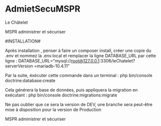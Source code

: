 # AdmietSecuMSPR
Le Châtelet

MSPR administrer et sécuriser

#INSTALLATION#

Après installation , penser à faire un composer install, créer une copie du .env et nommez la .env.local et remplacer la ligne DATABASE_URL par cette ligne : DATABASE_URL="mysql://root@127.0.0.1:3306/leChatelet?serverVersion =mariadb-10.4.11"

Par la suite, éxécuter cette commande dans un terminal : php bin/console doctrine:database:create

Cela générera la base de données, puis appliquera la migration en exécutant : php bin/console doctrine:migrations:migrate

Ne pas oublier que ce sera la version de DEV, une branche sera peut-être mise à disposition pour la version de Production


MSPR administrer et sécuriser
